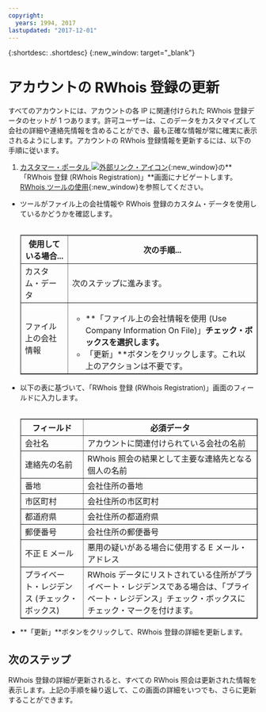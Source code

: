 ```yaml
---
copyright:
  years: 1994, 2017
lastupdated: "2017-12-01"
---
```


{:shortdesc: .shortdesc}
{:new_window: target="_blank"}

# アカウントの RWhois 登録の更新

すべてのアカウントには、アカウントの各 IP に関連付けられた RWhois 登録データのセットが 1 つあります。許可ユーザーは、このデータをカスタマイズして会社の詳細や連絡先情報を含めることができ、最も正確な情報が常に確実に表示されるようにします。アカウントの RWhois 登録情報を更新するには、以下の手順に従います。

1. [カスタマー・ポータル ![外部リンク・アイコン](../../icons/launch-glyph.svg "外部リンク・アイコン")](https://control.softlayer.com/){:new_window}の**「RWhois 登録 (RWhois Registration)」**画面にナビゲートします。[RWhois ツールの使用](rwhois-screen.html){:new_window}を参照してください。
* ツールがファイル上の会社情報や RWhois 登録のカスタム・データを使用しているかどうかを確認します。<br/><br/><table border="1"><tr><th>使用している場合...</th><th>次の手順...</th></tr><tr><td>カスタム・データ</td><td>次のステップに進みます。</td></tr><tr><td>ファイル上の会社情報</td><td><ul><li>**「ファイル上の会社情報を使用 (Use Company Information On File)」**チェック・ボックスを選択します。</li><li>**「更新」**ボタンをクリックします。これ以上のアクションは不要です。</li></ul></td></tr></table>
* 以下の表に基づいて、「RWhois 登録 (RWhois Registration)」画面のフィールドに入力します。<br/><br/><table border="1"><tr><th>フィールド</th><th>必須データ</th></tr><tr><td>会社名</td><td>アカウントに関連付けられている会社の名前</td></tr><tr><td>連絡先の名前</td><td>RWhois 照会の結果として主要な連絡先となる個人の名前</td></tr><tr><td>番地</td><td>会社住所の番地</td></tr><tr><td>市区町村</td><td>会社住所の市区町村</td></tr><tr><td>都道府県</td><td>会社住所の都道府県</td></tr><tr><td>郵便番号</td><td>会社住所の郵便番号</td></tr><tr><td>不正 E メール</td><td>悪用の疑いがある場合に使用する E メール・アドレス</td></tr><tr><td>プライベート・レジデンス (チェック・ボックス)</td><td>RWhois データにリストされている住所がプライベート・レジデンスである場合は、「プライベート・レジデンス」チェック・ボックスにチェック・マークを付けます。</td></tr></table>
* **「更新」**ボタンをクリックして、RWhois 登録の詳細を更新します。

## 次のステップ

RWhois 登録の詳細が更新されると、すべての RWhois 照会は更新された情報を表示します。上記の手順を繰り返して、この画面の詳細をいつでも、さらに更新することができます。
